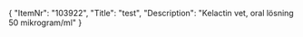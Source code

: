 {
  "ItemNr": "103922",
  "Title": "test",
  "Description": "Kelactin vet, oral lösning 50 mikrogram/ml"
}